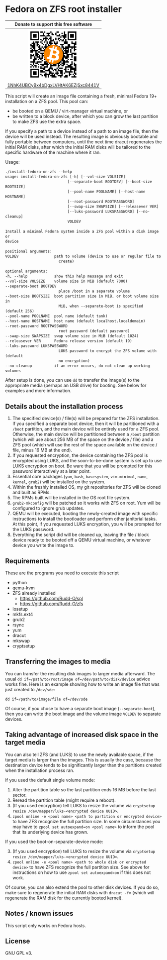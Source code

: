 Fedora on ZFS root installer
============================

| Donate to support this free software |
|:------------------------------------:|
| <img width="164" height="164" title="" alt="" src="doc/bitcoin.png" /> |
| [1NhK4UBCyBx4bDgxLVHtAK6EZjSxc8441V](bitcoin:1NhK4UBCyBx4bDgxLVHtAK6EZjSxc8441V) |

This script will create an image file containing a fresh, minimal Fedora 19+ installation on a ZFS pool.  This pool can:

* be booted on a QEMU / virt-manager virtual machine, or
* be written to a block device, after which you can grow the last partition to make ZFS use the extra space.

If you specify a path to a device instead of a path to an image file, then the device will be used instead.  The resulting image is obviously bootable and fully portable between computers, until the next time dracut regenerates the initial RAM disks, after which the initial RAM disks will be tailored to the specific hardware of the machine where it ran.

Usage:

    ./install-fedora-on-zfs --help
    usage: install-fedora-on-zfs [-h] [--vol-size VOLSIZE]
                                [--separate-boot BOOTDEV] [--boot-size BOOTSIZE]
                                [--pool-name POOLNAME] [--host-name HOSTNAME]
                                [--root-password ROOTPASSWORD]
                                [--swap-size SWAPSIZE] [--releasever VER]
                                [--luks-password LUKSPASSWORD] [--no-cleanup]
                                VOLDEV

    Install a minimal Fedora system inside a ZFS pool within a disk image or
    device

    positional arguments:
    VOLDEV                path to volume (device to use or regular file to
                            create)

    optional arguments:
    -h, --help            show this help message and exit
    --vol-size VOLSIZE    volume size in MiB (default 7000)
    --separate-boot BOOTDEV
                            place /boot in a separate volume
    --boot-size BOOTSIZE  boot partition size in MiB, or boot volume size in
                            MiB, when --separate-boot is specified (default 256)
    --pool-name POOLNAME  pool name (default tank)
    --host-name HOSTNAME  host name (default localhost.localdomain)
    --root-password ROOTPASSWORD
                            root password (default password)
    --swap-size SWAPSIZE  swap volume size in MiB (default 1024)
    --releasever VER      Fedora release version (default 19)
    --luks-password LUKSPASSWORD
                            LUKS password to encrypt the ZFS volume with (default
                            no encryption)
    --no-cleanup          if an error occurs, do not clean up working volumes

After setup is done, you can use `dd` to transfer the image(s) to the appropriate media (perhaps an USB drive) for booting.  See below for examples and more information.

Details about the installation process
--------------------------------------

1. The specified device(s) / file(s) will be prepared for the ZFS installation.  If you specified a separate boot device, then it will be partitioned with a `/boot` partition, and the main device will be entirely used for a ZFS pool.  Otherwise, the main device will be partitioned between a `/boot` partition (which will use about 256 MB of the space on the device / file) and a ZFS pool (which will use the rest of the space available on the device / file, minus 16 MB at the end).
2. If you requested encryption, the device containing the ZFS pool is encrypted using LUKS, and the soon-to-be-done system is set up to use LUKS encryption on boot.  Be ware that you will be prompted for this password interactively at a later point.
3. Essential core packages (`yum`, `bash`, `basesystem`, `vim-minimal`, `nano`, `kernel`, `grub2`) will be installed on the system.
4. Within the freshly installed OS, my git repositories for ZFS will be cloned and built as RPMs.
5. The RPMs built will be installed in the OS root file system.
6. `grub2-mkconfig` will be patched so it works with ZFS on root.  Yum will be configured to ignore grub updates.
7. QEMU will be executed, booting the newly-created image with specific instructions to install the bootloader and perform other janitorial tasks.  At this point, if you requested LUKS encryption, you will be prompted for the LUKS password.
8. Everything the script did will be cleaned up, leaving the file / block device ready to be booted off a QEMU virtual machine, or whatever device you write the image to.

Requirements
------------

These are the programs you need to execute this script

* python
* qemu-kvm
* ZFS already installed
  * https://github.com/Rudd-O/spl
  * https://github.com/Rudd-O/zfs
* losetup
* mkfs.ext4
* grub2
* rsync
* yum
* dracut
* mkswap
* cryptsetup

Transferring the images to media
--------------------------------

You can transfer the resulting disk images to larger media afterward.  The usual `dd if=/path/to/root/image of=/dev/path/to/disk/device` advice works fine.  Here is an example showing how to write an image file that was just created to `/dev/sde`:

    dd if=/path/to/image/file of=/dev/sde

Of course, if you chose to have a separate boot image (`--separate-boot`), then you can write the boot image and the volume image `VOLDEV` to separate devices.

Taking advantage of increased disk space in the target media
------------------------------------------------------------

You can also tell ZFS (and LUKS) to use the newly available space, if the target media is larger than the images.  This is usually the case, because the destination device tends to be significantly larger than the partitions created when the installation process ran.

If you used the default single volume mode:

1. Alter the partition table so the last partition ends 16 MB before the last sector.
2. Reread the partition table (might require a reboot).
3. (If you used encryption) tell LUKS to resize the volume via `cryptsetup resize /dev/mapper/luks-<encrypted device UUID>`.
4. `zpool online -e <pool name> <path to partition or encrypted device>` to have ZFS recognize the full partition size.  In some circumstances you may have to `zpool set autoexpand=on <pool name>` to inform the pool that its underlying device has grown.

If you used the boot-on-separate-device mode:

3. (If you used encryption) tell LUKS to resize the volume via `cryptsetup resize /dev/mapper/luks-<encrypted device UUID>`.
4. `zpool online -e <pool name> <path to whole disk or encrypted device>` to have ZFS recognize the full partition size.  See above for instructions on how to use `zpool set autoexpand=on` if this does not work.

Of course, you can also extend the pool to other disk devices.  If you do so, make sure to regenerate the initial RAM disks with `dracut -fv` (which will regenerate the RAM disk for the currently booted kernel).

Notes / known issues
--------------------

This script only works on Fedora hosts.

License
-------

GNU GPL v3.
